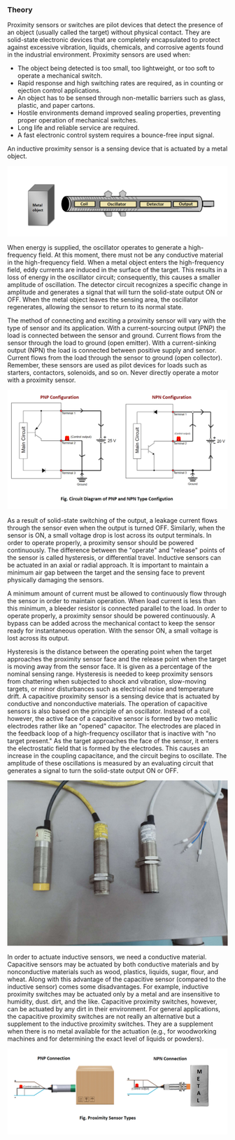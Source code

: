 ### Theory

Proximity sensors or switches are pilot devices that detect the presence of an object (usually called the target) without physical contact. They are solid-state electronic devices that are completely encapsulated to protect against excessive vibration, liquids, chemicals, and corrosive agents found in the industrial environment. Proximity sensors are used when:
- The object being detected is too small, too lightweight, or too soft to operate a mechanical switch.
- Rapid response and high switching rates are required, as in counting or ejection control applications.
- An object has to be sensed through non-metallic barriers such as glass, plastic, and paper cartons.
- Hostile environments demand improved sealing properties, preventing proper operation of mechanical switches.
- Long life and reliable service are required.
- A fast electronic control system requires a bounce-free input signal.

An inductive proximity sensor is a sensing device that is actuated by a metal object.

![1](images/figure1.png)

When energy is supplied, the oscillator operates to generate a high-frequency field. At this moment, there must not be any conductive material in the high-frequency field. When a metal object enters the high-frequency field, eddy currents are induced in the surface of the target. This results in a loss of energy in the oscillator circuit; consequently, this causes a smaller amplitude of oscillation. The detector circuit recognizes a specific change in amplitude and generates a signal that will turn the solid-state output ON or OFF. When the metal object leaves the sensing area, the oscillator regenerates, allowing the sensor to return to its normal state.

The method of connecting and exciting a proximity sensor will vary with the type of sensor and its application. With a current-sourcing output (PNP) the load is connected between the sensor and ground. Current flows from the sensor through the load to ground (open emitter). With a current-sinking output (NPN) the load is connected between positive supply and sensor. Current flows from the load through the sensor to ground (open collector). Remember, these sensors are used as pilot devices for loads such as starters, contactors, solenoids, and so on. Never directly operate a motor with a proximity sensor.

![2](images/figure6.png)

As a result of solid-state switching of the output, a leakage current flows through the sensor even when the output is turned OFF. Similarly, when the sensor is ON, a small voltage drop is lost across its output terminals. In order to operate properly, a proximity sensor should be powered continuously. The difference between the "operate" and "release" points of the sensor is called hysteresis, or differential travel. Inductive sensors can be actuated in an axial or radial approach. It is important to maintain a minimum air gap between the target and the sensing face to prevent physically damaging the sensors.

A minimum amount of current must be allowed to continuously flow through the sensor in order to maintain operation. When load current is less than this minimum, a bleeder resistor is connected parallel to the load. In order to operate properly, a proximity sensor should be powered continuously. A bypass can be added across the mechanical contact to keep the sensor ready for instantaneous operation. With the sensor ON, a small voltage is lost across its output.

Hysteresis is the distance between the operating point when the target approaches the proximity sensor face and the release point when the target is moving away from the sensor face. It is given as a percentage of the nominal sensing range. Hysteresis is needed to keep proximity sensors from chattering when subjected to shock and vibration, slow-moving targets, or minor disturbances such as electrical noise and temperature drift.
A capacitive proximity sensor is a sensing device that is actuated by conductive and nonconductive materials. The operation of capacitive sensors is also based on the principle of an oscillator. Instead of a coil, however, the active face of a capacitive sensor is formed by two metallic electrodes rather like an "opened" capacitor. The electrodes are placed in the feedback loop of a high-frequency oscillator that is inactive with "no target present." As the target approaches the face of the sensor, it enters the electrostatic field that is formed by the electrodes. This causes an increase in the coupling capacitance, and the circuit begins to oscillate. The amplitude of these oscillations is measured by an evaluating circuit that generates a signal to turn the solid-state output ON or OFF.

![5](images/figure5.JPEG)

In order to actuate inductive sensors, we need a conductive material. Capacitive sensors may be actuated by both conductive materials and by nonconductive materials such as wood, plastics, liquids, sugar, flour, and wheat. Along with this advantage of the capacitive sensor (compared to the inductive sensor) comes some disadvantages. For example, inductive proximity switches may be actuated only by a metal and are insensitive to humidity, dust. dirt, and the like. Capacitive proximity switches, however, can be actuated by any dirt in their environment. For general applications, the capacitive proximity switches are not really an alternative but a supplement to the inductive proximity switches. They are a supplement when there is no metal available for the actuation (e.g., for woodworking machines and for determining the exact level of liquids or powders).

![6](images/figure7.png)